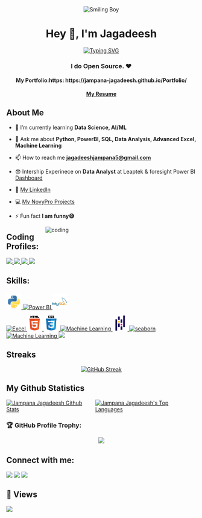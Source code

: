 <div align="center">
    <img src="https://github.com/Jacas6004/kmean-cluster/blob/main/3d-cartoon-boy-smiling-portrait-isolated-transparent-background-png-psd_888962-1548-removebg-preview.png" alt="Smiling Boy" style="width: 300px; height: 250 px;"> 
</div>
<h1 align="center">Hey 👋, I'm Jagadeesh</h1>
<div align="center" style="text-align: center;">
    <a href="https://git.io/typing-svg">
      <img src="https://readme-typing-svg.demolab.com?font=Open+Sans&weight=600&pause=1000&color=FFFFFF&width=700&lines=I'm+a+self-taught+passionate+Full-Stack+Web+Developer+from+India." alt="Typing SVG" />
    </a>
</div>
<h3 align="center">I do Open Source. ❤️</h3>
<h4 align="center">My Portfolio:https: https://jampana-jagadeesh.github.io/Portfolio/ </h4>
<div align="center">
  <a align="center" href="https://drive.google.com/file/d/10cxOSXjx5gMtCXc-gDBU-zJqSME7kDIj/view?usp=sharing">
    <strong>My Resume</strong>
  </a>
</div>

## About Me

- 🌱 I’m currently learning **Data Science, AI/ML**

- 💬 Ask me about **Python, PowerBI, SQL, Data Analysis, Advanced Excel, Machine Learning**

- 📫 How to reach me **jagadeeshjampana5@gmail.com**
- 😎 Intership Experinece on **Data Analyst** at Leaptek & foresight Power BI [Dashboard](https://app.powerbi.com/view?r=eyJrIjoiODMxYTA2MTItYmM3Yy00ZTQwLWFhYzItZmRhYzNkM2U0YzljIiwidCI6IjBlODY5M2EwLTljODctNGnU4YS04ZTZlLTQ2MjYxZGUxMjkyYSJ9)

- 🔗 [My LinkedIn](https://www.linkedin.com/in/jampana-jagadeesh-9704002a2/)
  
- 💻 [My NovyPro Projects][novypro-link]

[novypro-link]: https://www.novypro.com/profile_projects/jampanajagadeesh 

- ⚡ Fun fact **I am funny😅**


<img align="right" alt="coding" width="400" src="https://user-images.githubusercontent.com/55389276/140866485-8fb1c876-9a8f-4d6a-98dc-08c4981eaf70.gif">

## **Coding Profiles**:

<p align="left"> 
    <a href="https://www.hackerrank.com/profile/jagadeeshjampan1" target="_blank"> <img src="https://img.icons8.com/external-tal-revivo-shadow-tal-revivo/48/undefined/external-hackerrank-is-a-technology-company-that-focuses-on-competitive-programming-logo-shadow-tal-revivo.png"/> </a>  
    <a href="https://www.codechef.com/users/jagadeesh_6004" target="_blank"> <img src="https://img.icons8.com/fluency/48/000000/codechef.png"/> </a>
    <a href="https://auth.geeksforgeeks.org/user/jagadeeshuz7i" target="_blank"> <img src="https://img.icons8.com/color/48/undefined/GeeksforGeeks.png"/> </a>
    <a href="https://leetcode.com/191fa06004/" target="_blank"> <img src="https://img.icons8.com/external-tal-revivo-color-tal-revivo/48/undefined/external-level-up-your-coding-skills-and-quickly-land-a-job-logo-color-tal-revivo.png"/> </a>     
</p>

## **Skills**:

<h3 align="left"></h3>
<p align="left"> 
    <a href="https://www.python.org" target="_blank" rel="noreferrer"> <img src="https://raw.githubusercontent.com/devicons/devicon/master/icons/python/python-original.svg" alt="python" width="40" height="40"/</a>
    <a href="https://www.tutorialspoint.com/power_bi/index.htm" target="_blank" rel="noreferrer"> <img src="https://upload.wikimedia.org/wikipedia/commons/thumb/c/cf/New_Power_BI_Logo.svg/630px-New_Power_BI_Logo.svg.png" alt="Power BI" width="40" height="40"/> </a>
    </a> <a href="https://www.mysql.com/" target="_blank" rel="noreferrer"> <img src="https://raw.githubusercontent.com/devicons/devicon/master/icons/mysql/mysql-original-wordmark.svg" alt="mysql" width="40" height="40"/> </a>
    
<a href="https://www.microsoft.com/en-us/microsoft-365/excel" target="_blank" rel="noreferrer"> <img src="https://w7.pngwing.com/pngs/670/803/png-transparent-excel-logo-logos-logos-and-brands-icon-thumbnail.png" alt="Excel" width="40" height="40"/> </a>
    <a href="https://www.w3.org/html/" target="_blank" rel="noreferrer"> <img src="https://raw.githubusercontent.com/devicons/devicon/master/icons/html5/html5-original-wordmark.svg" alt="html5" width="40" height="40"/> <a/>
    <a href="https://www.w3schools.com/css/" target="_blank" rel="noreferrer"> <img src="https://raw.githubusercontent.com/devicons/devicon/master/icons/css3/css3-original-wordmark.svg" alt="css3" width="40" height="40"/> </a> 
        <a href="https://www.w3schools.com/python/python_ml_getting_started.asp" target="_blank" rel="noreferrer"> <img src="https://encrypted-tbn0.gstatic.com/images?q=tbn:ANd9GcQF31S8eukxtjJ4NQxLqAsXXaF7ZbEPATL5CFJOl7lIaw&s" alt="Machine Learning" width="40" height="40"/> </a>
     <a href="https://pandas.pydata.org/" target="_blank" rel="noreferrer"> <img src="https://raw.githubusercontent.com/devicons/devicon/2ae2a900d2f041da66e950e4d48052658d850630/icons/pandas/pandas-original.svg" alt="pandas" width="40" height="40"/> <a/>
    <a href="https://seaborn.pydata.org/" target="_blank" rel="noreferrer"> <img src="https://seaborn.pydata.org/_images/logo-mark-lightbg.svg" alt="seaborn" width="40" height="40"/> </a>  
    <a href="https://www.w3schools.com/python/numpy/default.asp" target="_blank" rel="noreferrer"> <img src="https://user-images.githubusercontent.com/67586773/105040771-43887300-5a88-11eb-9f01-bee100b9ef22.png" alt="Machine Learning" width="40" height="40"/> </a>
    <a href="https://code.visualstudio.com/" target="_blank"> <img src="https://img.icons8.com/color/48/undefined/visual-studio-code-2019.png"/> </a>
     </p>


## Streaks
<div align="center">
  <a href="https://git.io/streak-stats">
    <img src="https://github-readme-streak-stats.herokuapp.com?user=Jampana-Jagadeesh&theme=ambient-gradient&hide_border=true&background=50%2CF7ACAC%2C92A8D1" alt="GitHub Streak" />
  </a>
</div>


## My Github Statistics

<div style="display: flex; justify-content: space-between;">
  <a href="https://github.com/Jampana-Jagadeesh/github-readme-stats">
    <img alt="Jampana Jagadeesh Github Stats" src="https://github-readme-stats.vercel.app/api?username=Jampana-Jagadeesh&show_icons=true&count_private=true&theme=react&hide_border=true&bg_color=0D1117" width="500" height="300" />
  </a>

  <a href="https://github.com/Jampana-Jagadeesh/github-readme-stats">
    <img alt="Jampana Jagadeesh's Top Languages" src="https://github-readme-stats.vercel.app/api/top-langs/?username=Jampana-Jagadeesh&langs_count=8&count_private=true&layout=compact&theme=react&hide_border=true&bg_color=0D1117" width="330" height="300" />
  </a>
</div>

### 🏆 GitHub Profile Trophy:
<p align="center">
<a href="https://github.com/ryo-ma/github-profile-trophy">
  <img width=800 src="https://github-profile-trophy.vercel.app/?username=Jampana-Jagadeesh&column=8&theme=onedark&no-frame=true&no-bg=true"/>
</a>
</p>

## Connect with me:

<p align="left">
  <a href = "https://www.instagram.com/j._.jagadeesh/"><img src="https://img.icons8.com/fluency/48/instagram-new.png"/></a>
<a href = "https://www.linkedin.com/in/jampana-jagadeesh-9704002a2/"><img src="https://img.icons8.com/fluency/48/linkedin.png"/></a>
<a href = "https://twitter.com/Jagadeesh_6004?t=Ymo7QH-MHGWDiCgc3ie3eg&s=09"><img src="https://img.icons8.com/fluency/48/twitter.png"/></a>
</p>

## 👀 Views
<a href="https://github.com/Meghna-DAS/github-profile-views-counter">
    <img src="https://komarev.com/ghpvc/?username=Jampana-Jagadeesh">
</a>



    
